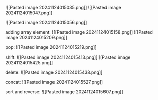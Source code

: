 ![[Pasted image 20241124015035.png]]
![[Pasted image 20241124015047.png]]

![[Pasted image 20241124015056.png]]

adding array element:
![[Pasted image 20241124015158.png]]
![[Pasted image 20241124015209.png]]

pop:
![[Pasted image 20241124015219.png]]

shift:
![[Pasted image 20241124015413.png]]![[Pasted image 20241124015425.png]]

delete:
![[Pasted image 20241124015438.png]]

concat:
![[Pasted image 20241124015527.png]]

sort and reverse:
![[Pasted image 20241124015607.png]]